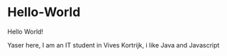 # Hello-World
Hello World! 

Yaser here, I am an IT student in Vives Kortrijk, i like Java and Javascript
